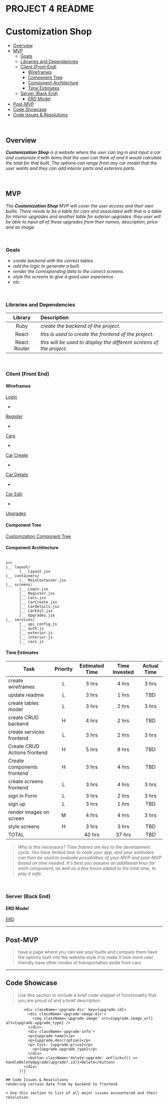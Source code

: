 # PROJECT 4 README <!-- omit in toc -->

# Customization Shop

- [Overview](#overview)
- [MVP](#mvp)
  - [Goals](#goals)
  - [Libraries and Dependencies](#libraries-and-dependencies)
  - [Client (Front End)](#client-front-end)
    - [Wireframes](#wireframes)
    - [Component Tree](#component-tree)
    - [Component Architecture](#component-architecture)
    - [Time Estimates](#time-estimates)
  - [Server (Back End)](#server-back-end)
    - [ERD Model](#erd-model)
- [Post-MVP](#post-mvp)
- [Code Showcase](#code-showcase)
- [Code Issues & Resolutions](#code-issues--resolutions)

<br>

## Overview

_**Customization Shop** is a website where the user can log in and input a car and customize it with items that the user can think of and it would calculate the total for that built. The options can range from any car model that the user wants and they can add interior parts and exteriors parts._

<br>

## MVP

_The **Customization Shop** MVP will cover the user access and their own builts. There needs to be a table for cars and associated with that is a table for interior upgrades and another table for exterior upgrades. they user will be able to input all of these upgrades from their names, description, price and an image._

<br>

### Goals

- _create backend with the correct tables._
- _add the logic to generate a built._
- _render the corresponding data to the correct screens._
- _style the screens to give a good user experience._
- _etc._

<br>

### Libraries and Dependencies

|   Library    | Description                                                          |
| :----------: | :------------------------------------------------------------------- |
|     Ruby     | _create the backend of the project._                                 |
|    React     | _this is used to create the frontend of the project._                |
| React Router | _this will be used to display the different screens of the project._ |

<br>

### Client (Front End)

#### Wireframes

[Login](https://wireframe.cc/pro/pp/8bee06419466803#1)

-

[Register](https://wireframe.cc/pro/pp/8bee06419466803#q1ggjura)

-

[Cars](https://wireframe.cc/pro/pp/8bee06419466803#7efpai65)

-

[Car Create](https://wireframe.cc/pro/pp/8bee06419466803#ufjk35eh)

-

[Car Details](https://wireframe.cc/pro/pp/8bee06419466803#n8yzn8x5)

-

[Car Edit](https://wireframe.cc/pro/pp/8bee06419466803#isz0cs26)

-

[Upgrades](https://wireframe.cc/pro/pp/8bee06419466803#myekbmxx)

#### Component Tree

[Customization Component Tree ](https://lucid.app/lucidchart/invitations/accept/inv_76b9b9b4-d063-4a23-835a-22e530e3fd74?viewport_loc=56%2C-131%2C2447%2C1517%2C0_0)

#### Component Architecture

```structure

src
|__ layout/
      |__ Layout.jsx
|__ containers/
      |__ MainContainer.jsx
|__ screens/
      |__ Login.jsx
      |__ Register.jsx
      |__ Cars.jsx
      |__ CarCreate.jsx
      |__ Cardetails.jsx
      |__ CarEdit.jsx
      |__ Upgrades.jsx
|__ services/
      |__ api_config.js
      |__ auth.js
      |__ exterior.js
      |__ interior.js
      |__ cars.js

```

#### Time Estimates

| Task                         | Priority | Estimated Time | Time Invested | Actual Time |
| ---------------------------- | :------: | :------------: | :-----------: | :---------: |
| create wireframes            |    L     |     3 hrs      |     4 hrs     |    3 hrs    |
| update readme                |    L     |     3 hrs      |     1 hrs     |     TBD     |
| create tables model          |    L     |     3 hrs      |     2 hrs     |    3 hrs    |
| create CRUD backend          |    H     |     4 hrs      |     2 hrs     |     TBD     |
| create services frontend     |    L     |     3 hrs      |     2 hrs     |    3 hrs    |
| Create CRUD Actions frontend |    H     |     5 hrs      |     8 hrs     |     TBD     |
| Create components frontend   |    H     |     3 hrs      |     4 hrs     |     TBD     |
| create screens frontend      |    L     |     3 hrs      |     4 hrs     |    3 hrs    |
| sign in Form                 |    L     |     3 hrs      |     2 hrs     |    3 hrs    |
| sign up                      |    L     |     3 hrs      |     1 hrs     |     TBD     |
| render images on screen      |    M     |     4 hrs      |     4 hrs     |    3 hrs    |
| style screens                |    H     |     3 hrs      |     3 hrs     |     TBD     |
| TOTAL                        |          |     40 hrs     |    37 hrs     |     TBD     |

> _Why is this necessary? Time frames are key to the development cycle. You have limited time to code your app, and your estimates can then be used to evaluate possibilities of your MVP and post-MVP based on time needed. It's best you assume an additional hour for each component, as well as a few hours added to the total time, to play it safe._

<br>

### Server (Back End)

#### ERD Model

[ERD](https://lucid.app/lucidchart/invitations/accept/inv_227d002f-6735-45c0-aed8-92ddef276808)
<br>

---

## Post-MVP

> have a page where you can see your builts and compare them
> have the options built into the website
> style it to make it look more user friendly
> have other modes of transportation aside from cars

---

## Code Showcase

> Use this section to include a brief code snippet of functionality that you are proud of and a brief description.

````{carItem?.upgrades.map((upgrade) => (
        <div className='upgrade-div' key={upgrade.id}>
          <div className='upgrade-image-div'>
            <img className='upgrade-image' src={upgrade.image_url} alt={upgrade.upgrade_type} />
          </div>
          <div className='upgrade-info'>
          <p>{upgrade.name}</p>
          <p>{upgrade.description}</p>
          <p> Cost: {upgrade.price}</p>
            <p>{upgrade.upgrade_type}</p>
          </div>
          <button className='delete-upgrade' onClick={() => handleDeleteUpgrade(upgrade?.id)}>Delete</button>
        </div>
      ))}
      ```
## Code Issues & Resolutions
rendering certain data from my backend to frontend

> Use this section to list of all major issues encountered and their resolution.
````
